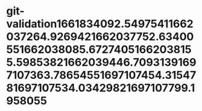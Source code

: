 # git-validation1661834092.54975411662037264.9269421662037752.63400551662038085.67274051662038155.59853821662039446.70931391697107363.78654551697107454.3154781697107534.03429821697107799.1958055